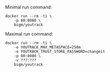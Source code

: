 
Minimal run command:

    docker run --rm -ti \
        -p 80:8080 \ 
        bigm/youtrack
        
Maximal run command:

    docker run --rm -ti \
        -e YOUTRACK_MAX_METASPACE=250m
        -e YOUTRACK_TRUST_STORE_PASSWORD=changeit
        -p 80:8080 \
        -v ???:???
        bigm/youtrack
